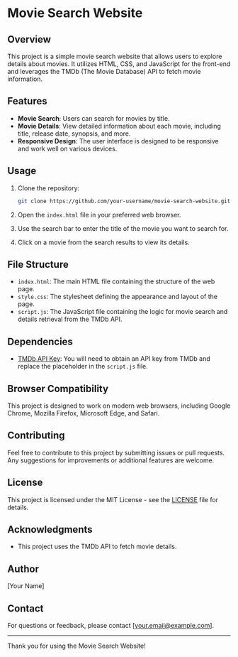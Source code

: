 # Movie Search Website

## Overview

This project is a simple movie search website that allows users to explore details about movies. It utilizes HTML, CSS, and JavaScript for the front-end and leverages the TMDb (The Movie Database) API to fetch movie information.

## Features

- **Movie Search**: Users can search for movies by title.
- **Movie Details**: View detailed information about each movie, including title, release date, synopsis, and more.
- **Responsive Design**: The user interface is designed to be responsive and work well on various devices.

## Usage

1. Clone the repository:

   ```bash
   git clone https://github.com/your-username/movie-search-website.git
   ```

2. Open the `index.html` file in your preferred web browser.

3. Use the search bar to enter the title of the movie you want to search for.

4. Click on a movie from the search results to view its details.

## File Structure

- `index.html`: The main HTML file containing the structure of the web page.
- `style.css`: The stylesheet defining the appearance and layout of the page.
- `script.js`: The JavaScript file containing the logic for movie search and details retrieval from the TMDb API.

## Dependencies

- [TMDb API Key](https://www.themoviedb.org/documentation/api): You will need to obtain an API key from TMDb and replace the placeholder in the `script.js` file.

## Browser Compatibility

This project is designed to work on modern web browsers, including Google Chrome, Mozilla Firefox, Microsoft Edge, and Safari.

## Contributing

Feel free to contribute to this project by submitting issues or pull requests. Any suggestions for improvements or additional features are welcome.

## License

This project is licensed under the MIT License - see the [LICENSE](LICENSE) file for details.

## Acknowledgments

- This project uses the TMDb API to fetch movie details.

## Author

[Your Name]

## Contact

For questions or feedback, please contact [your.email@example.com].

---

Thank you for using the Movie Search Website!
